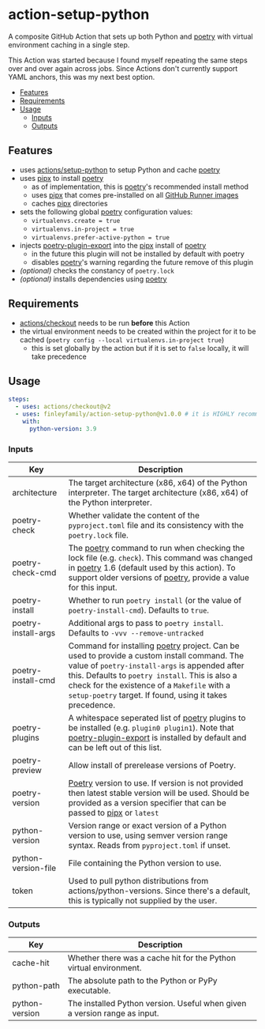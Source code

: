 # action-setup-python

A composite GitHub Action that sets up both Python and [poetry] with virtual environment caching in a single step.

This Action was started because I found myself repeating the same steps over and over again across jobs.
Since Actions don't currently support YAML anchors, this was my next best option.

<!-- mdformat-toc start --slug=github --no-anchors --maxlevel=6 --minlevel=2 -->

- [Features](#features)
- [Requirements](#requirements)
- [Usage](#usage)
  - [Inputs](#inputs)
  - [Outputs](#outputs)

<!-- mdformat-toc end -->

## Features

- uses [actions/setup-python](https://github.com/actions/setup-python) to setup Python and cache [poetry]
- uses [pipx] to install [poetry]
  - as of implementation, this is [poetry]'s recommended install method
  - uses [pipx] that comes pre-installed on all [GitHub Runner images](https://github.com/actions/runner-images#available-images)
  - caches [pipx] directories
- sets the following global [poetry] configuration values:
  - `virtualenvs.create = true`
  - `virtualenvs.in-project = true`
  - `virtualenvs.prefer-active-python = true`
- injects [poetry-plugin-export](https://github.com/python-poetry/poetry-plugin-export) into the [pipx] install of [poetry]
  - in the future this plugin will not be installed by default with poetry
  - disables [poetry]'s warning regarding the future remove of this plugin
- _(optional)_ checks the constancy of `poetry.lock`
- _(optional)_ installs dependencies using [poetry]

## Requirements

- [actions/checkout](https://github.com/actions/checkout) needs to be run **before** this Action
- the virtual environment needs to be created within the project for it to be cached (`poetry config --local virtualenvs.in-project true`)
  - this is set globally by the action but if it is set to `false` locally, it will take precedence

## Usage

```yaml
steps:
  - uses: actions/checkout@v2
  - uses: finleyfamily/action-setup-python@v1.0.0 # it is HIGHLY recommended to pin this to a release
    with:
      python-version: 3.9
```

### Inputs

| Key                 | Description                                                                                                                                                                                                                                                                                                  |
| ------------------- | ------------------------------------------------------------------------------------------------------------------------------------------------------------------------------------------------------------------------------------------------------------------------------------------------------------ |
| architecture        | The target architecture (x86, x64) of the Python interpreter. The target architecture (x86, x64) of the Python interpreter.                                                                                                                                                                                  |
| poetry-check        | Whether validate the content of the `pyproject.toml` file and its consistency with the `poetry.lock` file.                                                                                                                                                                                                   |
| poetry-check-cmd    | The [poetry] command to run when checking the lock file (e.g. `check`). This command was changed in [poetry] 1.6 (default used by this action). To support older versions of [poetry], provide a value for this input.                                                                                       |
| poetry-install      | Whether to run `poetry install` (or the value of `poetry-install-cmd`). Defaults to `true`.                                                                                                                                                                                                                  |
| poetry-install-args | Additional args to pass to `poetry install`. Defaults to `-vvv --remove-untracked`                                                                                                                                                                                                                           |
| poetry-install-cmd  | Command for installing [poetry] project. Can be used to provide a custom install command. The value of `poetry-install-args` is appended after this. Defaults to `poetry install`. This is also a check for the existence of a `Makefile` with a `setup-poetry` target. If found, using it takes precedence. |
| poetry-plugins      | A whitespace seperated list of [poetry] plugins to be installed (e.g. `plugin0 plugin1`). Note that [poetry-plugin-export](https://github.com/python-poetry/poetry-plugin-export) is installed by default and can be left out of this list.                                                                  |
| poetry-preview      | Allow install of prerelease versions of Poetry.                                                                                                                                                                                                                                                              |
| poetry-version      | [Poetry] version to use. If version is not provided then latest stable version will be used. Should be provided as a version specifier that can be passed to [pipx](https://github.com/pypa/pipx) or `latest`                                                                                                |
| python-version      | Version range or exact version of a Python version to use, using semver version range syntax. Reads from `pyproject.toml` if unset.                                                                                                                                                                          |
| python-version-file | File containing the Python version to use.                                                                                                                                                                                                                                                                   |
| token               | Used to pull python distributions from actions/python-versions. Since there's a default, this is typically not supplied by the user.                                                                                                                                                                         |

### Outputs

| Key            | Description                                                               |
| -------------- | ------------------------------------------------------------------------- |
| cache-hit      | Whether there was a cache hit for the Python virtual environment.         |
| python-path    | The absolute path to the Python or PyPy executable.                       |
| python-version | The installed Python version. Useful when given a version range as input. |

[pipx]: https://github.com/pypa/pipx
[poetry]: https://github.com/python-poetry/poetry
